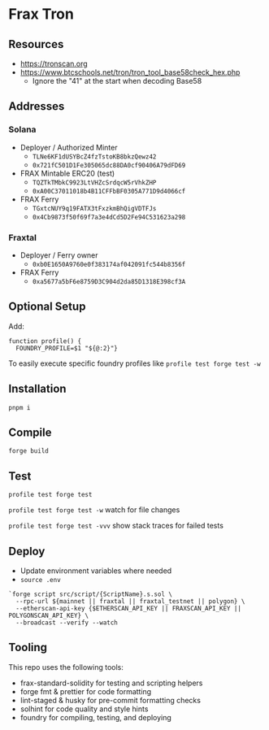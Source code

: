 # Frax Tron

## Resources
- https://tronscan.org
- https://www.btcschools.net/tron/tron_tool_base58check_hex.php
  - Ignore the "41" at the start when decoding Base58

## Addresses
### Solana
- Deployer / Authorized Minter
  - `TLNe6KF1dUSYBcZ4fzTstoKB8bkzQewz42`
  - `0x721fC501D1Fe305065dc88DA0cf90406A79dFD69`
- FRAX Mintable ERC20 (test)
  - `TQZTkTMbkC9923LtVHZcSrdqcW5rVhkZHP`
  - `0xA00C37011018b4B11CFFbBF0305A771D9d4066cf`
- FRAX Ferry
  - `TGxtcNUY9q19FATX3tFxzkmBhQigVDTFJs`
  - `0x4Cb9873f50f69f7a3e4dCd5D2Fe94C531623a298`

### Fraxtal
- Deployer / Ferry owner
  - `0xb0E1650A9760e0f383174af042091fc544b8356f`
- FRAX Ferry
  - `0xa5677a5bF6e8759D3C904d2da85D1318E398cf3A`

## Optional Setup
Add:
```
function profile() {
  FOUNDRY_PROFILE=$1 "${@:2}"}
```
To easily execute specific foundry profiles like `profile test forge test -w`

## Installation
`pnpm i`

## Compile
`forge build`

## Test
`profile test forge test`

`profile test forge test -w` watch for file changes

`profile test forge test -vvv` show stack traces for failed tests

## Deploy
- Update environment variables where needed
- `source .env`
```
`forge script src/script/{ScriptName}.s.sol \
  --rpc-url ${mainnet || fraxtal || fraxtal_testnet || polygon} \
  --etherscan-api-key {$ETHERSCAN_API_KEY || FRAXSCAN_API_KEY || POLYGONSCAN_API_KEY} \
  --broadcast --verify --watch
```

## Tooling
This repo uses the following tools:
- frax-standard-solidity for testing and scripting helpers
- forge fmt & prettier for code formatting
- lint-staged & husky for pre-commit formatting checks
- solhint for code quality and style hints
- foundry for compiling, testing, and deploying
